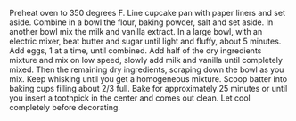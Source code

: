 Preheat oven to 350 degrees F.
Line cupcake pan with paper liners and set aside.
Combine in a bowl the flour, baking powder, salt and set aside. In another bowl mix the milk and vanilla extract.
In a large bowl, with an electric mixer, beat butter and sugar until light and fluffy, about 5 minutes. Add eggs, 1 at a time, until combined. Add half of the dry ingredients mixture and mix on low speed, slowly add milk and vanilla until completely mixed. Then the remaining dry ingredients, scraping down the bowl as you mix. Keep whisking until you get a homogeneous mixture.
Scoop batter into baking cups filling about 2/3 full.
Bake for approximately 25 minutes or until you insert a toothpick in the center and comes out clean. 
Let cool completely before decorating.